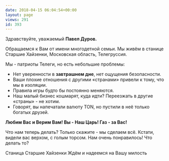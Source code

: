 ```yaml
---
date: 2018-04-15 06:04:54+00:00
layout: page
views: 291
id: 393
---
```


Здравствуйте, уважаемый **Павел Дуров.**

Обращаемся к Вам от имени многодетной семьи. Мы живём в станице Старшие Хайзенки, Московская область, Телегруссия.

Мы - патриоты Телеги, но есть небольшие проблемы:
- Нет уверенности в **завтрашнем дне**, нет ощущения безопасности.
- Ваши плохие отношения с другими «странами» привели к тому, что мы в изоляции.
- Правила игры будто бы постоянно меняются.
- Наш малый бизнес кошмарят, куда идти? Переезжать в другие «страны» - не хотим.
- Говорят, вы напечатали валюту TON, но пустили в неё только богатых друзей.

**Любим Вас и Верим Вам! Вы - Наш Царь! Газ - за Вас!**

Что нам теперь делать? Только скажите - мы сделаем всё. Кстати, видели вас верхом, с голым торсом. Нам очень понравилось! Что делать то?

Станица Старшие Хайзенки
Ждём и надеемся на Вашу милость


